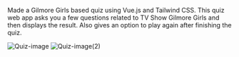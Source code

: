 Made a Gilmore Girls based quiz using Vue.js and Tailwind CSS.
This quiz web app asks you a few questions related to TV Show Gilmore Girls and then displays the result. Also gives an option to play again after finishing the quiz. 

![Quiz-image](https://user-images.githubusercontent.com/69745012/210903388-6ad19967-cd82-4719-8ff4-03cd09c81440.PNG)
![Quiz-image(2)](https://user-images.githubusercontent.com/69745012/210903497-37eb52c7-3e7d-4979-8e01-dd346b65f8e2.PNG)

